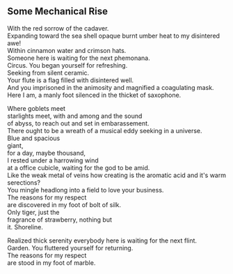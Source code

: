 Some Mechanical Rise
--------------------
With the red sorrow of the cadaver.  
Expanding toward the sea shell opaque burnt umber heat to my disintered awe!  
Within cinnamon water and crimson hats.  
Someone here is waiting for the next phemonana.  
Circus. You began yourself for refreshing.  
Seeking from silent ceramic.  
Your flute is a flag filled with disintered well.  
And you imprisoned in the animosity and magnified a coagulating mask.  
Here I am, a manly foot silenced in the thicket of saxophone.  
  
Where goblets meet  
starlights meet, with and among and the sound  
of abyss, to reach out and set in embarassement.  
There ought to be a wreath of a musical eddy seeking in a universe.  
Blue and spacious  
giant,  
for a day, maybe thousand,  
I rested under a harrowing wind  
at a office cubicle, waiting for the god to be amid.  
Like the weak metal of veins how creating is the aromatic acid and it's warm serections?  
You mingle headlong into a field to love your business.  
The reasons for my respect  
are discovered in my foot of bolt of silk.  
Only tiger, just the  
fragrance of strawberry, nothing but  
it. Shoreline.  
  
Realized thick serenity everybody here is waiting for the next flint.  
Garden. You fluttered yourself for returning.  
The reasons for my respect  
are stood in my foot of marble.  
